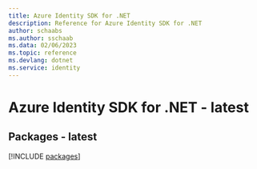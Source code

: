 ```yaml
---
title: Azure Identity SDK for .NET
description: Reference for Azure Identity SDK for .NET
author: schaabs
ms.author: sschaab
ms.data: 02/06/2023
ms.topic: reference
ms.devlang: dotnet
ms.service: identity
---
```

# Azure Identity SDK for .NET - latest
## Packages - latest
[!INCLUDE [packages](identity-index.md)]